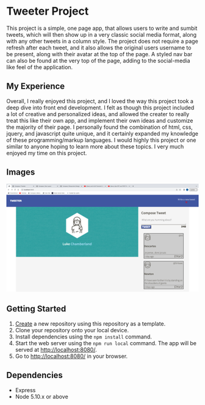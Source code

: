 # Tweeter Project

This project is a simple, one page app, that allows users to write and sumbit tweets, which will then show up in a very classic social media format, along with any other tweets in a column style.  The project does not require a page refresh after each tweet, and it also allows the original users username to be present, along with their avatar at the top of the page.  A styled nav bar can also be found at the very top of the page, adding to the social-media like feel of the application. 

## My Experience

Overall, I really enjoyed this project, and I loved the way this project took a deep dive into front end development.  I felt as though this project included a lot of creative and personalized ideas, and allowed the creater to really treat this like their own app, and implement their own ideas and customize the majority of their page.  I personally found the combination of html, css, jquery, and javascript quite unique, and it certainly expanded my knowledge of these programming/markup languages.  I would highly this project or one similar to anyone hoping to learn more about these topics. I very much enjoyed my time on this project.

## Images

![The main page when the application is opened](https://github.com/lukechamberland/tweeter/blob/master/doc/Screenshot%202023-03-30%20at%202.44.00%20PM%20(2).png?raw=true)

## Getting Started

1. [Create](https://docs.github.com/en/repositories/creating-and-managing-repositories/creating-a-repository-from-a-template) a new repository using this repository as a template.
2. Clone your repository onto your local device.
3. Install dependencies using the `npm install` command.
3. Start the web server using the `npm run local` command. The app will be served at <http://localhost:8080/>.
4. Go to <http://localhost:8080/> in your browser.

## Dependencies

- Express
- Node 5.10.x or above
